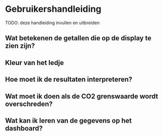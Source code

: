 # Gebruikershandleiding

TODO: deze handleiding invullen en uitbreiden

## Wat betekenen de getallen die op de display te zien zijn?

## Kleur van het ledje

## Hoe moet ik de resultaten interpreteren?

## Wat moet ik doen als de CO2 grenswaarde wordt overschreden?

## Wat kan ik leren van de gegevens op het dashboard?

